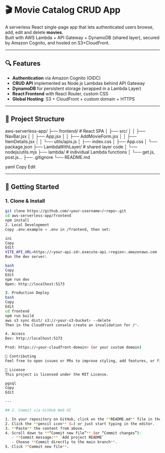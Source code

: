 # 🎬 Movie Catalog CRUD App

A serverless React single-page app that lets authenticated users browse, add, edit and delete **movies**.  
Built with AWS Lambda + API Gateway + DynamoDB (shared layer), secured by Amazon Cognito, and hosted on S3+CloudFront.

---

## 🔍 Features

- **Authentication** via Amazon Cognito (OIDC)  
- **CRUD API** implemented as Node.js Lambdas behind API Gateway  
- **DynamoDB** for persistent storage (wrapped in a Lambda Layer)  
- **React Frontend** with React Router, custom CSS  
- **Global Hosting**: S3 + CloudFront + custom domain + HTTPS  

---

## 📁 Project Structure

aws-serverless-app/
├── frontend/ # React SPA
│ ├── src/
│ │ ├── NavBar.jsx
│ │ ├── App.jsx
│ │ ├── AddMovieForm.jsx
│ │ ├── ItemDetails.jsx
│ │ └── utils/apis.js
│ ├── index.css
│ ├── App.css
│ └── package.json
├── LambdaWithLayer/ # shared layer code
│ └── nodejs/utils.mjs
├── lambda/ # individual Lambda functions
│ └── get.js, post.js…
├── .gitignore
└── README.md

yaml
Copy
Edit

---

## 🚀 Getting Started

### 1. Clone & Install

```bash
git clone https://github.com/<your-username>/<repo>.git
cd aws-serverless-app/frontend
npm install
2. Local Development
Copy .env.example → .env in /frontend, then set:

ini
Copy
Edit
VITE_API_URL=https://<your-api-id>.execute-api.<region>.amazonaws.com
Run the dev server:

bash
Copy
Edit
npm run dev
Open: http://localhost:5173

3. Production Deploy
bash
Copy
Edit
cd frontend
npm run build
aws s3 sync dist/ s3://<your-s3-bucket> --delete
Then in the CloudFront console create an invalidation for /*.

4. Access
Dev: http://localhost:5173

Prod: https://<your-cloudfront-domain> (or your custom domain)

🤝 Contributing
Feel free to open issues or PRs to improve styling, add features, or fix bugs.

📜 License
This project is licensed under the MIT License.

pgsql
Copy
Edit

---

## 2. Commit via GitHub Web UI

1. In your repository on GitHub, click on the **README.md** file in the file list (if it exists), or click **Add file → Create new file**, and name it `README.md`.
2. Click the **pencil icon** (✏️) or just start typing in the editor.
3. **Paste** the content from above.
4. Scroll down to **“Commit new file”** (or “Commit changes”):
   - **Commit message:** `Add project README`
   - Choose **Commit directly to the main branch**.
5. Click **Commit new file**.
